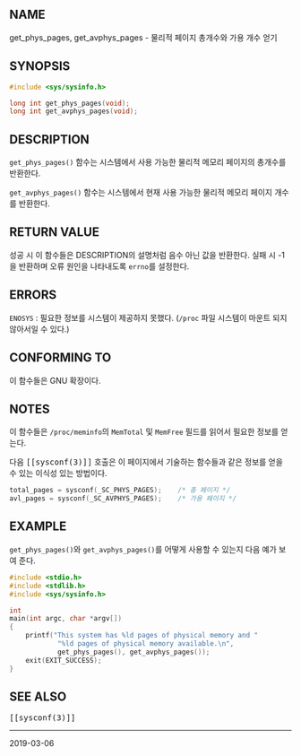 ## NAME

get_phys_pages, get_avphys_pages - 물리적 페이지 총개수와 가용 개수 얻기

## SYNOPSIS

```c
#include <sys/sysinfo.h>

long int get_phys_pages(void);
long int get_avphys_pages(void);
```

## DESCRIPTION

`get_phys_pages()` 함수는 시스템에서 사용 가능한 물리적 메모리 페이지의 총개수를 반환한다.

`get_avphys_pages()` 함수는 시스템에서 현재 사용 가능한 물리적 메모리 페이지 개수를 반환한다.

## RETURN VALUE

성공 시 이 함수들은 DESCRIPTION의 설명처럼 음수 아닌 값을 반환한다. 실패 시 -1을 반환하며 오류 원인을 나타내도록 `errno`를 설정한다.

## ERRORS

`ENOSYS`
:   필요한 정보를 시스템이 제공하지 못했다. (`/proc` 파일 시스템이 마운트 되지 않아서일 수 있다.)

## CONFORMING TO

이 함수들은 GNU 확장이다.

## NOTES

이 함수들은 `/proc/meminfo`의 `MemTotal` 및 `MemFree` 필드를 읽어서 필요한 정보를 얻는다.

다음 <tt>[[sysconf(3)]]</tt> 호출은 이 페이지에서 기술하는 함수들과 같은 정보를 얻을 수 있는 이식성 있는 방법이다.

```c
total_pages = sysconf(_SC_PHYS_PAGES);    /* 총 페이지 */
avl_pages = sysconf(_SC_AVPHYS_PAGES);    /* 가용 페이지 */
```

## EXAMPLE

`get_phys_pages()`와 `get_avphys_pages()`를 어떻게 사용할 수 있는지 다음 예가 보여 준다.

```c
#include <stdio.h>
#include <stdlib.h>
#include <sys/sysinfo.h>

int
main(int argc, char *argv[])
{
    printf("This system has %ld pages of physical memory and "
            "%ld pages of physical memory available.\n",
            get_phys_pages(), get_avphys_pages());
    exit(EXIT_SUCCESS);
}
```

## SEE ALSO

<tt>[[sysconf(3)]]</tt>

----

2019-03-06
